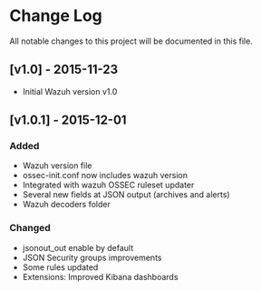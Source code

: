 # Change Log
All notable changes to this project will be documented in this file.


## [v1.0] - 2015-11-23
- Initial Wazuh version v1.0

## [v1.0.1] - 2015-12-01

### Added

- Wazuh version file
- ossec-init.conf now includes wazuh version
- Integrated with wazuh OSSEC ruleset updater
- Several new fields at JSON output (archives and alerts)
- Wazuh decoders folder

### Changed

- jsonout_out enable by default
- JSON Security groups improvements
- Some rules updated
- Extensions: Improved Kibana dashboards

